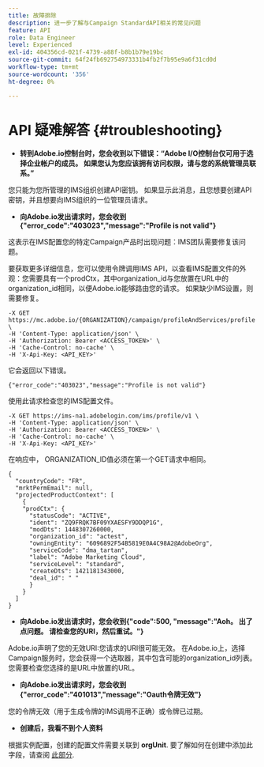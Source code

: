 ```yaml
---
title: 故障排除
description: 进一步了解与Campaign StandardAPI相关的常见问题
feature: API
role: Data Engineer
level: Experienced
exl-id: 404356cd-021f-4739-a88f-b8b1b79e19bc
source-git-commit: 64f24fb692754973331b4fb2f7b95e9a6f31cd0d
workflow-type: tm+mt
source-wordcount: '356'
ht-degree: 0%

---
```


# API 疑难解答 {#troubleshooting}

* **转到Adobe.io控制台时，您会收到以下错误：“Adobe I/O控制台仅可用于选择企业帐户的成员。 如果您认为您应该拥有访问权限，请与您的系统管理员联系。”**

您只能为您所管理的IMS组织创建API密钥。 如果显示此消息，且您想要创建API密钥，并且想要向IMS组织的一位管理员请求。

* **向Adobe.io发出请求时，您会收到{&quot;error_code&quot;:&quot;403023&quot;,&quot;message&quot;:&quot;Profile is not valid&quot;}**

这表示在IMS配置您的特定Campaign产品时出现问题：IMS团队需要修复该问题。

要获取更多详细信息，您可以使用令牌调用IMS API，以查看IMS配置文件的外观：您需要具有一个prodCtx，其中organization_id与您放置在URL中的organization_id相同，以便Adobe.io能够路由您的请求。
如果缺少IMS设置，则需要修复。

```
-X GET https://mc.adobe.io/{ORGANIZATION}/campaign/profileAndServices/profile \
-H 'Content-Type: application/json' \
-H 'Authorization: Bearer <ACCESS_TOKEN>' \
-H 'Cache-Control: no-cache' \
-H 'X-Api-Key: <API_KEY>'
```

它会返回以下错误。

```
{"error_code":"403023","message":"Profile is not valid"}
```

使用此请求检查您的IMS配置文件。

```
-X GET https://ims-na1.adobelogin.com/ims/profile/v1 \
-H 'Content-Type: application/json' \
-H 'Authorization: Bearer <ACCESS_TOKEN>' \
-H 'Cache-Control: no-cache' \
-H 'X-Api-Key: <API_KEY>'
```

在响应中， ORGANIZATION_ID值必须在第一个GET请求中相同。

```
{
  "countryCode": "FR",
  "mrktPermEmail": null,
  "projectedProductContext": [
    {
    "prodCtx": {
      "statusCode": "ACTIVE",
      "ident": "ZQ9FRQK7BF09YXAESFY9DDQP1G",
      "modDts": 1448307260000,
      "organization_id": "actest",
      "owningEntity": "6096892F54B5819E0A4C98A2@AdobeOrg",
      "serviceCode": "dma_tartan",
      "label": "Adobe Marketing Cloud",
      "serviceLevel": "standard",
      "createDts": 1421181343000,
      "deal_id": " "
      }
    }
  ]
}
```

* **向Adobe.io发出请求时，您会收到{&quot;code&quot;:500, &quot;message&quot;:&quot;Aoh。 出了点问题。 请检查您的URI，然后重试。&quot;}**

Adobe.io声明了您的无效URI:您请求的URI很可能无效。 在Adobe.io上，选择Campaign服务时，您会获得一个选取器，其中包含可能的organization_id列表。 您需要检查您选择的是URL中放置的URL。

* **向Adobe.io发出请求时，您会收到{&quot;error_code&quot;:&quot;401013&quot;,&quot;message&quot;:&quot;Oauth令牌无效&quot;}**

您的令牌无效（用于生成令牌的IMS调用不正确）或令牌已过期。

* **创建后，我看不到个人资料**

根据实例配置，创建的配置文件需要关联到 **orgUnit**. 要了解如何在创建中添加此字段，请查阅 [此部分](../../api/using/creating-profiles-api.md).

<!-- * (error duplicate key : quand tu crées un profile qui existe déjà , il faut faire un patch pour updater le profile plutôt qu’un POST)

With Curl
List all profiles

Create a profile

Update the mobilePhone attribute of a profile

API Calls on Service

GET the list of services

-->

<!--

How to find and use a filter?
Error codes:

* PAtch sur Age = message d'erreur :
500
Cannot update the 'age' property that is read-only
'age' property is not valid for the 'profile' resource.
-->

<!--
How to filter a list of subscribed profiles with available profile filters ? by date (by les filtres dispo sur la ressource) ?

Pattern classique :

recupérer la liste des subscriptions filtrées d'un profile
1) get sur profile
2) recup PKey
3) get sur PKey
4) get sur href des subscriptions

Comment savoir quel filtre appliquer ?

1) get sur metadata de profile
2) retourne description de la collection subscription
3) get sur la valeur du champ resTarget
4) get sur le href dans filters
5) retourne les filtres applicables sur l'url des data.

-->
